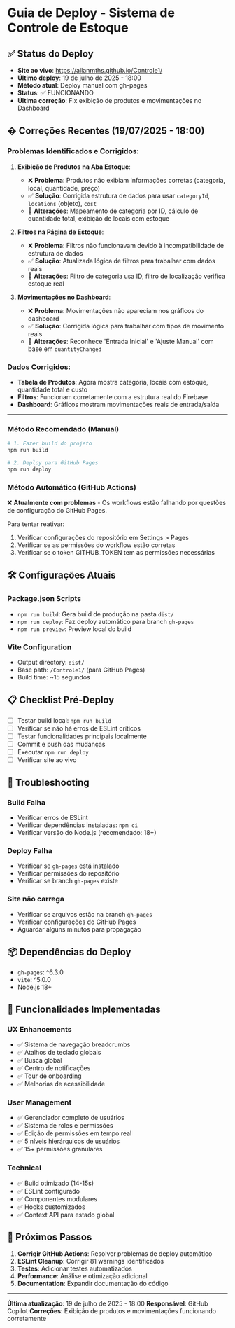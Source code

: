 # Guia de Deploy - Sistema de Controle de Estoque

## ✅ Status do Deploy

- **Site ao vivo**: https://allanmths.github.io/Controle1/
- **Último deploy**: 19 de julho de 2025 - 18:00
- **Método atual**: Deploy manual com gh-pages
- **Status**: ✅ FUNCIONANDO
- **Última correção**: Fix exibição de produtos e movimentações no Dashboard

## � Correções Recentes (19/07/2025 - 18:00)

### Problemas Identificados e Corrigidos:

1. **Exibição de Produtos na Aba Estoque**:
   - ❌ **Problema**: Produtos não exibiam informações corretas (categoria, local, quantidade, preço)
   - ✅ **Solução**: Corrigida estrutura de dados para usar `categoryId`, `locations` (objeto), `cost`
   - 🔧 **Alterações**: Mapeamento de categoria por ID, cálculo de quantidade total, exibição de locais com estoque

2. **Filtros na Página de Estoque**:
   - ❌ **Problema**: Filtros não funcionavam devido à incompatibilidade de estrutura de dados
   - ✅ **Solução**: Atualizada lógica de filtros para trabalhar com dados reais
   - 🔧 **Alterações**: Filtro de categoria usa ID, filtro de localização verifica estoque real

3. **Movimentações no Dashboard**:
   - ❌ **Problema**: Movimentações não apareciam nos gráficos do dashboard
   - ✅ **Solução**: Corrigida lógica para trabalhar com tipos de movimento reais
   - 🔧 **Alterações**: Reconhece 'Entrada Inicial' e 'Ajuste Manual' com base em `quantityChanged`

### Dados Corrigidos:
- **Tabela de Produtos**: Agora mostra categoria, locais com estoque, quantidade total e custo
- **Filtros**: Funcionam corretamente com a estrutura real do Firebase
- **Dashboard**: Gráficos mostram movimentações reais de entrada/saída

---

### Método Recomendado (Manual)

```bash
# 1. Fazer build do projeto
npm run build

# 2. Deploy para GitHub Pages
npm run deploy
```

### Método Automático (GitHub Actions)

❌ **Atualmente com problemas** - Os workflows estão falhando por questões de configuração do GitHub Pages.

Para tentar reativar:
1. Verificar configurações do repositório em Settings > Pages
2. Verificar se as permissões do workflow estão corretas
3. Verificar se o token GITHUB_TOKEN tem as permissões necessárias

## 🛠️ Configurações Atuais

### Package.json Scripts
- `npm run build`: Gera build de produção na pasta `dist/`
- `npm run deploy`: Faz deploy automático para branch `gh-pages`
- `npm run preview`: Preview local do build

### Vite Configuration
- Output directory: `dist/`
- Base path: `/Controle1/` (para GitHub Pages)
- Build time: ~15 segundos

## 📋 Checklist Pré-Deploy

- [ ] Testar build local: `npm run build`
- [ ] Verificar se não há erros de ESLint críticos
- [ ] Testar funcionalidades principais localmente
- [ ] Commit e push das mudanças
- [ ] Executar `npm run deploy`
- [ ] Verificar site ao vivo

## 🔧 Troubleshooting

### Build Falha
- Verificar erros de ESLint
- Verificar dependências instaladas: `npm ci`
- Verificar versão do Node.js (recomendado: 18+)

### Deploy Falha
- Verificar se `gh-pages` está instalado
- Verificar permissões do repositório
- Verificar se branch `gh-pages` existe

### Site não carrega
- Verificar se arquivos estão na branch `gh-pages`
- Verificar configurações do GitHub Pages
- Aguardar alguns minutos para propagação

## 📦 Dependências do Deploy

- `gh-pages`: ^6.3.0
- `vite`: ^5.0.0
- Node.js 18+

## 🎯 Funcionalidades Implementadas

### UX Enhancements
- ✅ Sistema de navegação breadcrumbs
- ✅ Atalhos de teclado globais
- ✅ Busca global
- ✅ Centro de notificações
- ✅ Tour de onboarding
- ✅ Melhorias de acessibilidade

### User Management
- ✅ Gerenciador completo de usuários
- ✅ Sistema de roles e permissões
- ✅ Edição de permissões em tempo real
- ✅ 5 níveis hierárquicos de usuários
- ✅ 15+ permissões granulares

### Technical
- ✅ Build otimizado (14-15s)
- ✅ ESLint configurado
- ✅ Componentes modulares
- ✅ Hooks customizados
- ✅ Context API para estado global

## 📅 Próximos Passos

1. **Corrigir GitHub Actions**: Resolver problemas de deploy automático
2. **ESLint Cleanup**: Corrigir 81 warnings identificados
3. **Testes**: Adicionar testes automatizados
4. **Performance**: Análise e otimização adicional
5. **Documentation**: Expandir documentação do código

---

**Última atualização**: 19 de julho de 2025 - 18:00
**Responsável**: GitHub Copilot
**Correções**: Exibição de produtos e movimentações funcionando corretamente
